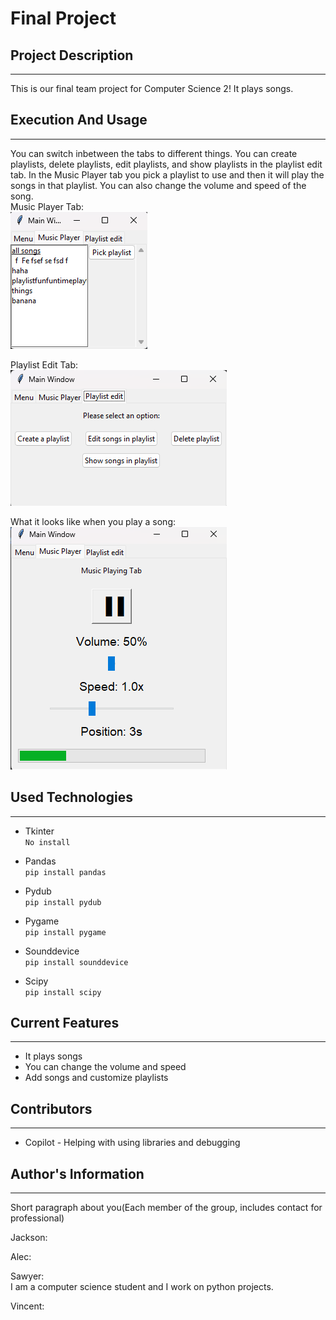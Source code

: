 # Final Project

## Project Description  
---
This is our final team project for Computer Science 2! It plays songs.  

## Execution And Usage  
---
You can switch inbetween the tabs to different things. You can create playlists, delete playlists, edit playlists, and show playlists in the playlist edit tab. In the Music Player tab you pick a playlist to use and then it will play the songs in that playlist. You can also change the volume and speed of the song.  
Music Player Tab:  
![image](Music_Player_Tab.png)  
  
Playlist Edit Tab:  
![image](Playlist_Edit_Tab.png)
  
What it looks like when you play a song:  
![image](Playing_Song.png)

## Used Technologies  
---

+ Tkinter  
`No install`  

+ Pandas  
`pip install pandas`  

+ Pydub  
`pip install pydub`  

+ Pygame  
`pip install pygame`  

+ Sounddevice  
`pip install sounddevice`  

+ Scipy  
`pip install scipy` 

## Current Features  
---
+ It plays songs  
+ You can change the volume and speed  
+ Add songs and customize playlists  

## Contributors  
---
+ Copilot - Helping with using libraries and debugging  

## Author's Information  
---
Short paragraph about you(Each member of the group, includes contact for professional)

Jackson:

Alec:

Sawyer:  
I am a computer science student and I work on python projects.

Vincent:
